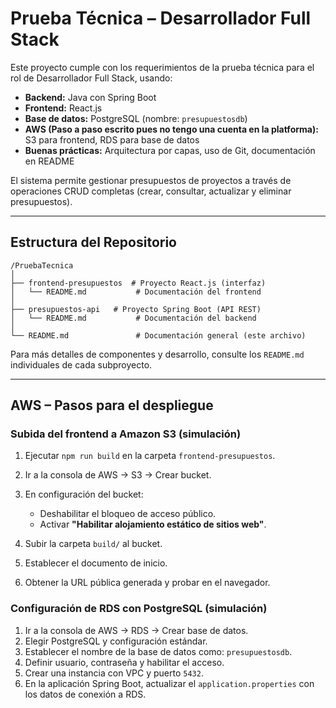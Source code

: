#  Prueba Técnica – Desarrollador Full Stack

Este proyecto cumple con los requerimientos de la prueba técnica para el rol de Desarrollador Full Stack, usando:

* **Backend:** Java con Spring Boot
* **Frontend:** React.js
* **Base de datos:** PostgreSQL (nombre: `presupuestosdb`)
* **AWS (Paso a paso escrito pues no tengo una cuenta en la platforma):** S3 para frontend, RDS para base de datos
* **Buenas prácticas:** Arquitectura por capas, uso de Git, documentación en README

El sistema permite gestionar presupuestos de proyectos a través de operaciones CRUD completas (crear, consultar, actualizar y eliminar presupuestos).

---

##  Estructura del Repositorio

```
/PruebaTecnica
│
├── frontend-presupuestos  # Proyecto React.js (interfaz)
│   └── README.md           # Documentación del frontend
│
├── presupuestos-api   # Proyecto Spring Boot (API REST)
│   └── README.md           # Documentación del backend
│
└── README.md               # Documentación general (este archivo)
```

Para más detalles de componentes y desarrollo, consulte los `README.md` individuales de cada subproyecto.

---

##  AWS – Pasos para el despliegue

###  Subida del frontend a Amazon S3 (simulación)

1. Ejecutar `npm run build` en la carpeta `frontend-presupuestos`.
2. Ir a la consola de AWS → S3 → Crear bucket.
3. En configuración del bucket:

   * Deshabilitar el bloqueo de acceso público.
   * Activar **"Habilitar alojamiento estático de sitios web"**.
4. Subir la carpeta `build/` al bucket.
5. Establecer el documento de inicio.
6. Obtener la URL pública generada y probar en el navegador.

###  Configuración de RDS con PostgreSQL (simulación)

1. Ir a la consola de AWS → RDS → Crear base de datos.
2. Elegir PostgreSQL y configuración estándar.
3. Establecer el nombre de la base de datos como: `presupuestosdb`.
4. Definir usuario, contraseña y habilitar el acceso.
5. Crear una instancia con VPC y puerto `5432`.
6. En la aplicación Spring Boot, actualizar el `application.properties` con los datos de conexión a RDS.


